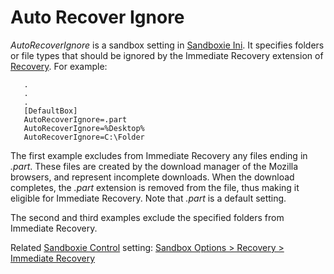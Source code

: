 # Auto Recover Ignore

_AutoRecoverIgnore_ is a sandbox setting in [Sandboxie Ini](SandboxieIni.md). It specifies folders or file types that should be ignored by the Immediate Recovery extension of [Recovery](SP_Recovery.md). For example:

```
   .
   .
   .
   [DefaultBox]
   AutoRecoverIgnore=.part
   AutoRecoverIgnore=%Desktop%
   AutoRecoverIgnore=C:\Folder
```

The first example excludes from Immediate Recovery any files ending in _.part_. These files are created by the download manager of the Mozilla browsers, and represent incomplete downloads. When the download completes, the _.part_ extension is removed from the file, thus making it eligible for Immediate Recovery. Note that _.part_ is a default setting.

The second and third examples exclude the specified folders from Immediate Recovery.

Related [Sandboxie Control](SP_SBControl.md) setting: [Sandbox Options > Recovery > Immediate Recovery](RecoverySettings.md#immediate-recovery)
